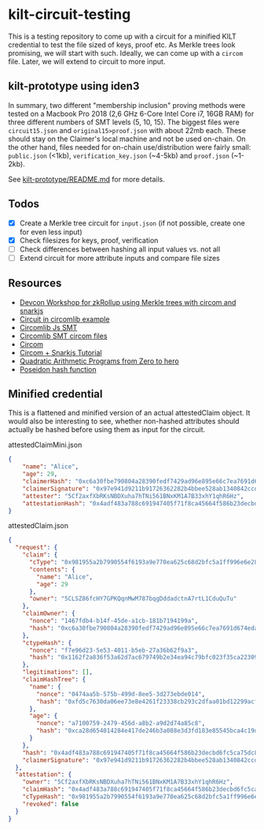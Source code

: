 # kilt-circuit-testing
This is a testing repository to come up with a circuit for a minified KILT credential to test the file sized of keys, proof etc. As Merkle trees look promising, we will start with such. Ideally, we can come up with a `circom` file. Later, we will extend to circuit to more input.

## kilt-prototype using iden3

In summary, two different "membership inclusion" proving methods were tested on a Macbook Pro 2018 (2,6 GHz 6-Core Intel Core i7, 16GB RAM) for three different numbers of SMT levels (5, 10, 15). The biggest files were `circuit15.json` and `original15>proof.json` with about 22mb each. These should stay on the Claimer's local machine and not be used on-chain. On the other hand, files needed for on-chain use/distribution were fairly small: `public.json` (<1kb), `verification_key.json` (~4-5kb) and `proof.json` (~1-2kb).

See [kilt-prototype/README.md](https://github.com/KILTprotocol/zksnark-circuit-testing/tree/master/kilt-prototype) for more details. 

## Todos
- [x] Create a Merkle tree circuit for `input.json` (if not possible, create one for even less input)
- [x] Check filesizes for keys, proof, verification
- [ ] Check differences between hashing all input values vs. not all
- [ ] Extend circuit for more attribute inputs and compare file sizes

## Resources
- [Devcon Workshop for zkRollup using Merkle trees with circom and snarkjs](https://keen-noyce-c29dfa.netlify.com/#0)
- [Circuit in circomlib example](https://github.com/DalaiLlaama/snappframes/tree/master/circuits)
- [Circomlib Js SMT](https://github.com/iden3/circomlib/blob/master/src/smt.js)
- [Circomlib SMT circom files](https://github.com/iden3/circomlib/tree/master/circuits/smt)
- [Circom](https://github.com/iden3/circom)
- [Circom + Snarkjs Tutorial](https://github.com/iden3/circom/blob/master/TUTORIAL.md)
- [Quadratic Arithmetic Programs from Zero to hero](https://medium.com/@VitalikButerin/quadratic-arithmetic-programs-from-zero-to-hero-f6d558cea649)
- [Poseidon hash function](https://eprint.iacr.org/2019/458.pdf)

## Minified credential

This is a flattened and minified version of an actual attestedClaim object. It would also be interesting to see, whether non-hashed attributes should actually be hashed before using them as input for the circuit.

attestedClaimMini.json
```json
{
    "name": "Alice",
    "age": 29,
    "claimerHash": "0xc6a30fbe790804a28390fedf7429ad96e895e66c7ea7691d674edaaf0f80d8ee",
    "claimerSignature": "0x97e941d9211b91726362282b4bbee528ab1340842ccd44b083dc732a6a8b44cc8813c0a2dd72dafd39b68ada5d7ec92b99190a8e5e1ed7750d7f4c73f35d0f0f",
    "attester": "5Cf2axfXbRKsNBDXuha7hTNi561BNxKM1A7B33xhY1qhR6Hz",
    "attestationHash": "0x4adf483a788c691947405f71f8ca45664f586b23decbd6fc5ca75dc8fc36a67e",
}
```

attestedClaim.json
```json
{
  "request": {
    "claim": {
      "cType": "0x981955a2b7990554f6193a9e770ea625c68d2bfc5a1ff996e6e28d2a620fae16",
      "contents": {
        "name": "Alice",
        "age": 29
      },
      "owner": "5CLSZ86fcHY7GPKQqnMwM787bqgDddadctnA7rtL1CduQuTu"
    },
    "claimOwner": {
      "nonce": "1467fdb4-b14f-45de-a1cb-181b7194199a",
      "hash": "0xc6a30fbe790804a28390fedf7429ad96e895e66c7ea7691d674edaaf0f80d8ee"
    },
    "ctypeHash": {
      "nonce": "f7e96d23-5e53-4011-b5eb-27a36b62f9a3",
      "hash": "0x1162f2a836f53a62d7ac679749b2e34ea94c79bfc023f35ca223099bccaeccb3"
    },
    "legitimations": [],
    "claimHashTree": {
      "name": {
        "nonce": "0474aa5b-575b-499d-8ee5-3d273ebde014",
        "hash": "0xfd5c7630da06ee73e8e4261f23338cb293c2dfaa01bd12299acf0f15cb95f4a5"
      },
      "age": {
        "nonce": "a7100759-2479-456d-a8b2-a9d2d74a85c8",
        "hash": "0xca28d654014284e417de246b3a088e3d3fd183e85545bca4c19d489e73809c2a"
      }
    },
    "hash": "0x4adf483a788c691947405f71f8ca45664f586b23decbd6fc5ca75dc8fc36a67e",
    "claimerSignature": "0x97e941d9211b91726362282b4bbee528ab1340842ccd44b083dc732a6a8b44cc8813c0a2dd72dafd39b68ada5d7ec92b99190a8e5e1ed7750d7f4c73f35d0f0f"
  },
  "attestation": {
    "owner": "5Cf2axfXbRKsNBDXuha7hTNi561BNxKM1A7B33xhY1qhR6Hz",
    "claimHash": "0x4adf483a788c691947405f71f8ca45664f586b23decbd6fc5ca75dc8fc36a67e",
    "cTypeHash": "0x981955a2b7990554f6193a9e770ea625c68d2bfc5a1ff996e6e28d2a620fae16",
    "revoked": false
  }
}
```


